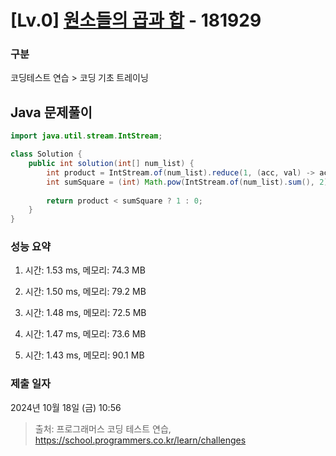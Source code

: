 # [Lv.0] [원소들의 곱과 합](https://school.programmers.co.kr/learn/courses/30/lessons/181929?language=java) - 181929 

### 구분

코딩테스트 연습 > 코딩 기초 트레이닝

## Java 문제풀이

```java
import java.util.stream.IntStream;

class Solution {
    public int solution(int[] num_list) {
        int product = IntStream.of(num_list).reduce(1, (acc, val) -> acc * val);
        int sumSquare = (int) Math.pow(IntStream.of(num_list).sum(), 2);
        
        return product < sumSquare ? 1 : 0;
    }
}
```

### 성능 요약

1. 시간: 1.53 ms, 메모리: 74.3 MB

2. 시간: 1.50 ms, 메모리: 79.2 MB
3. 시간: 1.48 ms, 메모리: 72.5 MB
4. 시간: 1.47 ms, 메모리: 73.6 MB
5. 시간: 1.43 ms, 메모리: 90.1 MB

### 제출 일자

2024년 10월 18일 (금) 10:56

> 출처: 프로그래머스 코딩 테스트 연습, https://school.programmers.co.kr/learn/challenges
